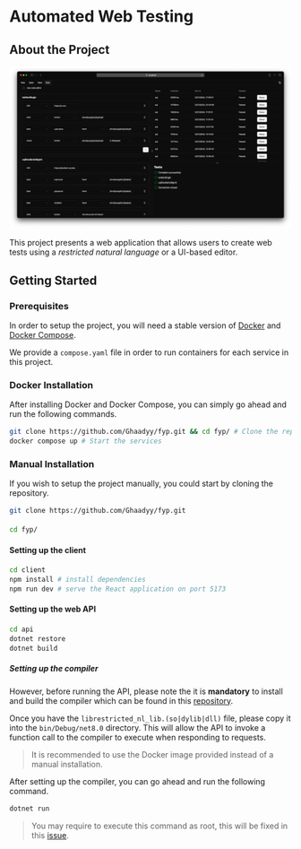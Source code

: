 # Automated Web Testing

## About the Project

![The web interface for the project](/docs/assets/interface.png)

This project presents a web application that allows users to create web tests using a _restricted natural language_ or a UI-based editor.

## Getting Started

### Prerequisites

In order to setup the project, you will need a stable version of [Docker](https://docker.com) and [Docker Compose](https://docs.docker.com/compose).

We provide a `compose.yaml` file in order to run containers for each service in this project.

### Docker Installation

After installing Docker and Docker Compose, you can simply go ahead and run the following commands.

```bash
git clone https://github.com/Ghaadyy/fyp.git && cd fyp/ # Clone the repository
docker compose up # Start the services
```

### Manual Installation

If you wish to setup the project manually, you could start by cloning the repository.

```bash
git clone https://github.com/Ghaadyy/fyp.git

cd fyp/
```

#### Setting up the client

```bash
cd client
npm install # install dependencies
npm run dev # serve the React application on port 5173
```

#### Setting up the web API

```bash
cd api
dotnet restore
dotnet build
```

##### Setting up the compiler

However, before running the API, please note the it is **mandatory** to install and build the compiler which can be found in this [repository](https://github.com/Ghaadyy/restricted-nl).

Once you have the `librestricted_nl_lib.(so|dylib|dll)` file, please copy it into the `bin/Debug/net8.0` directory. This will allow the API to invoke a function call to the compiler to execute when responding to requests.

> It is recommended to use the Docker image provided instead of a manual installation.

After setting up the compiler, you can go ahead and run the following command.

```bash
dotnet run
```

> You may require to execute this command as root, this will be fixed in this [issue](https://github.com/Ghaadyy/fyp/issues/5).
